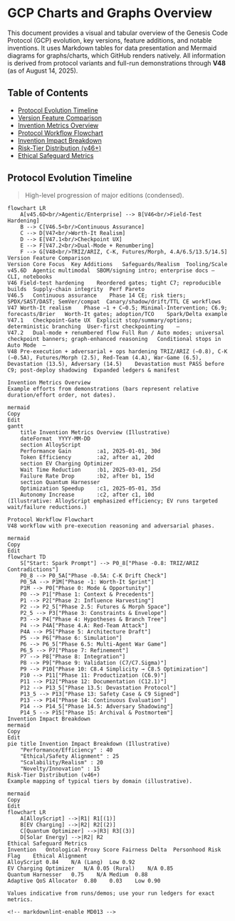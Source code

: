 # GCP Charts and Graphs Overview

<!-- markdownlint-disable MD013 -->

This document provides a visual and tabular overview of the Genesis Code Protocol (GCP) evolution, key versions, feature additions, and notable inventions. It uses Markdown tables for data presentation and Mermaid diagrams for graphs/charts, which GitHub renders natively. All information is derived from protocol variants and full-run demonstrations through **V48** (as of August 14, 2025).

## Table of Contents

- [Protocol Evolution Timeline](#protocol-evolution-timeline)
- [Version Feature Comparison](#version-feature-comparison)
- [Invention Metrics Overview](#invention-metrics-overview)
- [Protocol Workflow Flowchart](#protocol-workflow-flowchart)
- [Invention Impact Breakdown](#invention-impact-breakdown)
- [Risk-Tier Distribution (v46+)](#risk-tier-distribution-v46)
- [Ethical Safeguard Metrics](#ethical-safeguard-metrics)

## Protocol Evolution Timeline

> High-level progression of major editions (condensed).

```mermaid
flowchart LR
    A[v45.6D<br/>Agentic/Enterprise] --> B[V46<br/>Field-Test Hardening]
    B --> C[V46.5<br/>Continuous Assurance]
    C --> D[V47<br/>Worth-It Realism]
    D --> E[V47.1<br/>Checkpoint UX]
    E --> F[V47.2<br/>Dual-Mode + Renumbering]
    F --> G[V48<br/>TRIZ/ARIZ, C-K, Futures/Morph, 4.A/6.5/13.5/14.5]
Version Feature Comparison
Version	Core Focus	Key Additions	Safeguards/Realism	Tooling/Scale
v45.6D	Agentic multimodal	SBOM/signing intro; enterprise docs	—	CLI, notebooks
V46	Field-test hardening	Reordered gates; tight C7; reproducible builds	Supply-chain integrity	Perf Pareto
V46.5	Continuous assurance	Phase 14 CE; risk tiers; SPDX/SAST/DAST; SemVer/compat	Canary/shadow/drift/TTL	CE workflows
V47	Worth-It realism	Phase −1 + C−0.5; Minimal-Intervention; C6.9; forecasts/Brier	Worth-It gates; adoption/TCO	Spark/Delta example
V47.1	Checkpoint-Gate UX	Explicit stop/summary/options; deterministic branching	User-first checkpointing	—
V47.2	Dual-mode + renumbered flow	Full Run / Auto modes; universal checkpoint banners; graph-enhanced reasoning	Conditional stops in Auto Mode	—
V48	Pre-execution + adversarial + ops hardening	TRIZ/ARIZ (−0.8), C-K (−0.5A), Futures/Morph (2.5), Red-Team (4.A), War-Game (6.5), Devastation (13.5), Adversary (14.5)	Devastation must PASS before C9; post-deploy shadowing	Expanded ledgers & manifest

Invention Metrics Overview
Example efforts from demonstrations (bars represent relative duration/effort order, not dates).

mermaid
Copy
Edit
gantt
    title Invention Metrics Overview (Illustrative)
    dateFormat  YYYY-MM-DD
    section AlloyScript
    Performance Gain        :a1, 2025-01-01, 30d
    Token Efficiency        :a2, after a1, 20d
    section EV Charging Optimizer
    Wait Time Reduction     :b1, 2025-03-01, 25d
    Failure Rate Drop       :b2, after b1, 15d
    section Quantum Harnesser
    Optimization Speedup    :c1, 2025-05-01, 35d
    Autonomy Increase       :c2, after c1, 10d
(Illustrative: AlloyScript emphasized efficiency; EV runs targeted wait/failure reductions.)

Protocol Workflow Flowchart
V48 workflow with pre-execution reasoning and adversarial phases.

mermaid
Copy
Edit
flowchart TD
    S["Start: Spark Prompt"] --> P0_8["Phase -0.8: TRIZ/ARIZ Contradictions"]
    P0_8 --> P0_5A["Phase -0.5A: C-K Drift Check"]
    P0_5A --> P1M["Phase -1: Worth-It Sprint"]
    P1M --> P0["Phase 0: Mode & Opportunity"]
    P0 --> P1["Phase 1: Context & Precedents"]
    P1 --> P2["Phase 2: Influence Harvesting"]
    P2 --> P2_5["Phase 2.5: Futures & Morph Space"]
    P2_5 --> P3["Phase 3: Constraints & Envelope"]
    P3 --> P4["Phase 4: Hypotheses & Branch Tree"]
    P4 --> P4A["Phase 4.A: Red-Team Attack"]
    P4A --> P5["Phase 5: Architecture Draft"]
    P5 --> P6["Phase 6: Simulation"]
    P6 --> P6_5["Phase 6.5: Multi-Agent War Game"]
    P6_5 --> P7["Phase 7: Refinement"]
    P7 --> P8["Phase 8: Integration"]
    P8 --> P9["Phase 9: Validation (C7/C7.Sigma)"]
    P9 --> P10["Phase 10: C8.4 Simplicity → C8.5 Optimization"]
    P10 --> P11["Phase 11: Productization (C6.9)"]
    P11 --> P12["Phase 12: Documentation (C12.1)"]
    P12 --> P13_5["Phase 13.5: Devastation Protocol"]
    P13_5 --> P13["Phase 13: Safety Case & C9 Signed"]
    P13 --> P14["Phase 14: Continuous Evaluation"]
    P14 --> P14_5["Phase 14.5: Adversary Shadowing"]
    P14_5 --> P15["Phase 15: Archival & Postmortem"]
Invention Impact Breakdown
mermaid
Copy
Edit
pie title Invention Impact Breakdown (Illustrative)
    "Performance/Efficiency" : 40
    "Ethical/Safety Alignment" : 25
    "Scalability/Realism" : 20
    "Novelty/Innovation" : 15
Risk-Tier Distribution (v46+)
Example mapping of typical tiers by domain (illustrative).

mermaid
Copy
Edit
flowchart LR
    A[AlloyScript] -->|R1| R1[(1)]
    B[EV Charging] -->|R2| R2[(2)]
    C[Quantum Optimizer] -->|R3| R3[(3)]
    D[Solar Energy] -->|R2| R2
Ethical Safeguard Metrics
Invention	Ontological Proxy Score	Fairness Delta	Personhood Risk Flag	Ethical Alignment
AlloyScript	0.84	N/A (Lang)	Low	0.92
EV Charging Optimizer	N/A	0.05 (Rural)	N/A	0.85
Quantum Harnesser	0.75	N/A	Medium	0.88
Adaptive QoS Allocator	0.80	0.03	Low	0.90

Values indicative from runs/demos; use your run ledgers for exact metrics.

<!-- markdownlint-enable MD013 -->
